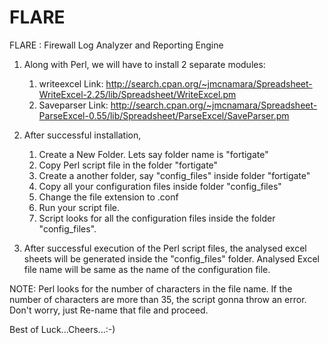 # FLARE
FLARE : Firewall Log Analyzer and Reporting Engine

1. Along with Perl, we will have to install 2 separate modules:
	1. writeexcel
	Link: http://search.cpan.org/~jmcnamara/Spreadsheet-WriteExcel-2.25/lib/Spreadsheet/WriteExcel.pm
	2. Saveparser
	Link: http://search.cpan.org/~jmcnamara/Spreadsheet-ParseExcel-0.55/lib/Spreadsheet/ParseExcel/SaveParser.pm

2. After successful installation, 
	1. Create a New Folder. Lets say folder name is "fortigate"
	2. Copy Perl script file in the folder "fortigate"
	3. Create a another folder, say "config_files" inside folder "fortigate"
	4. Copy all your configuration files inside folder "config_files"
	5. Change the file extension to .conf
	6. Run your script file. 
	7. Script looks for all the configuration files inside the folder "config_files".

3. After successful execution of the Perl script files, the analysed excel sheets will be generated inside the "config_files" folder. Analysed Excel file name will be same as the name of the configuration file.

NOTE: Perl looks for the number of characters in the file name. If the number of characters are more than 35, the script gonna throw an error. Don't worry, just Re-name that file and proceed.

Best of Luck...Cheers...:-)
